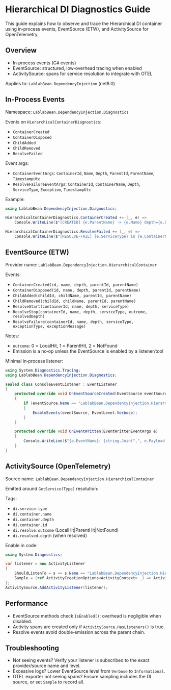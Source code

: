 # Hierarchical DI Diagnostics Guide

This guide explains how to observe and trace the Hierarchical DI container using in‑process events, EventSource (ETW), and ActivitySource for OpenTelemetry.

## Overview

- In‑process events (C# events)
- EventSource: structured, low‑overhead tracing when enabled
- ActivitySource: spans for service resolution to integrate with OTEL

Applies to: `LablabBean.DependencyInjection` (net8.0)

## In‑Process Events

Namespace: `LablabBean.DependencyInjection.Diagnostics`

Events on `HierarchicalContainerDiagnostics`:

- `ContainerCreated`
- `ContainerDisposed`
- `ChildAdded`
- `ChildRemoved`
- `ResolveFailed`

Event args:

- `ContainerEventArgs`: `ContainerId`, `Name`, `Depth`, `ParentId`, `ParentName`, `TimestampUtc`
- `ResolveFailureEventArgs`: `ContainerId`, `ContainerName`, `Depth`, `ServiceType`, `Exception`, `TimestampUtc`

Example:

```csharp
using LablabBean.DependencyInjection.Diagnostics;

HierarchicalContainerDiagnostics.ContainerCreated += (_, e) =>
    Console.WriteLine($"[CREATED] {e.ParentName} -> {e.Name} depth={e.Depth} id={e.ContainerId}");

HierarchicalContainerDiagnostics.ResolveFailed += (_, e) =>
    Console.WriteLine($"[RESOLVE-FAIL] {e.ServiceType} in {e.ContainerName}: {e.Exception.Message}");
```

## EventSource (ETW)

Provider name: `LablabBean.DependencyInjection.HierarchicalContainer`

Events:

- `ContainerCreated(id, name, depth, parentId, parentName)`
- `ContainerDisposed(id, name, depth, parentId, parentName)`
- `ChildAdded(childId, childName, parentId, parentName)`
- `ChildRemoved(childId, childName, parentId, parentName)`
- `ResolveStart(containerId, name, depth, serviceType)`
- `ResolveStop(containerId, name, depth, serviceType, outcome, resolvedDepth)`
- `ResolveFailure(containerId, name, depth, serviceType, exceptionType, exceptionMessage)`

Notes:

- `outcome`: 0 = LocalHit, 1 = ParentHit, 2 = NotFound
- Emission is a no‑op unless the EventSource is enabled by a listener/tool

Minimal in‑process listener:

```csharp
using System.Diagnostics.Tracing;
using LablabBean.DependencyInjection.Diagnostics;

sealed class ConsoleEventListener : EventListener
{
    protected override void OnEventSourceCreated(EventSource eventSource)
    {
        if (eventSource.Name == "LablabBean.DependencyInjection.HierarchicalContainer")
        {
            EnableEvents(eventSource, EventLevel.Verbose);
        }
    }

    protected override void OnEventWritten(EventWrittenEventArgs e)
    {
        Console.WriteLine($"{e.EventName}: {string.Join(",", e.Payload ?? new())}");
    }
}
```

## ActivitySource (OpenTelemetry)

Source name: `LablabBean.DependencyInjection.HierarchicalContainer`

Emitted around `GetService(Type)` resolution:

Tags:

- `di.service.type`
- `di.container.name`
- `di.container.depth`
- `di.container.id`
- `di.resolve.outcome` (LocalHit|ParentHit|NotFound)
- `di.resolved.depth` (when resolved)

Enable in code:

```csharp
using System.Diagnostics;

var listener = new ActivityListener
{
    ShouldListenTo = s => s.Name == "LablabBean.DependencyInjection.HierarchicalContainer",
    Sample = (ref ActivityCreationOptions<ActivityContext> _) => ActivitySamplingResult.AllDataAndRecorded
};
ActivitySource.AddActivityListener(listener);
```

## Performance

- EventSource methods check `IsEnabled()`; overhead is negligible when disabled.
- Activity spans are created only if `ActivitySource.HasListeners()` is true.
- Resolve events avoid double‑emission across the parent chain.

## Troubleshooting

- Not seeing events? Verify your listener is subscribed to the exact provider/source name and level.
- Excessive logs? Lower EventSource level from `Verbose` to `Informational`.
- OTEL exporter not seeing spans? Ensure sampling includes the DI source, or set `Sample` to record all.
